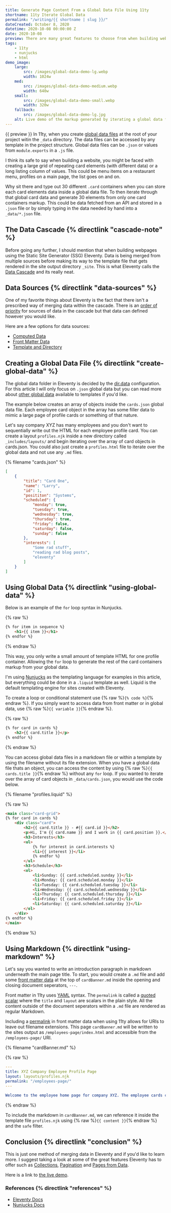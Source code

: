 ```yaml
---
title: Generate Page Content From a Global Data File Using 11ty
shortname: 11ty Iterate Global Data
permalink: "/writing/{{ shortname | slug }}/"
dateCreated: October 8, 2020
datetime: 2020-10-08 00:00:00 Z
date: 2020-10-08
preview: There are many great features to choose from when building websites with Eleventy (11ty). One feature in particular that I find very useful is the ability to iterate over a global data file and generate page content using Nunjucks.
tags: 
    - 11ty
    - nunjucks
    - html
demo_image: 
    large: 
        src: /images/global-data-demo-lg.webp
        width: 1024w
    med: 
        src: /images/global-data-demo-medium.webp
        width: 640w
    small:
        src: /images/global-data-demo-small.webp
        width: 320w
    fallback:
        src: /images/global-data-demo-lg.jpg
    alt: Live demo of the markup generated by iterating a global data file in 11ty
---
```


{{ preview }} In 11ty, when you create [global data files](https://www.11ty.dev/docs/data-global/) at the root of your project witin the `_data` directory. The data files can be accessed by any template in the project structure. Global data files can be `.json` or values from `module.exports` in a `.js` file.

I think its safe to say when building a website, you might be faced with creating a large grid of repeating card elements (with different data) or a long listing column of values. This could be menu items on a restaurant menu, profiles on a main page, the list goes on and on. 

Why sit there and type out 30 different `.card` containers when you can store each card elements data inside a global data file. To then iterate through that global card data and generate 30 elements from only one card containers markup. This could be data fetched from an API and stored in a `.json` file or by simply typing in the data needed by hand into a `_data/*.json` file. 

<h2 id="cascade-note" class="dir-link h2-5">The Data Cascade {% directlink "cascade-note" %}</h2>

Before going any further, I should mention that when building webpages using the Static Site Generator (SSG) Eleventy. Data is being merged from multiple sources before making its way to the template file that gets rendered in the site output directory `_site`. This is what Eleventy calls the [Data Cascade](https://www.11ty.dev/docs/data-cascade/) and its really neat.

<h2 id="data-sources" class="dir-link h2-5">Data Sources {% directlink "data-sources" %}</h2>

One of my favorite things about Eleventy is the fact that there isn't a prescribed way of merging data within the cascade. There is an [order of priority](https://www.11ty.dev/docs/data-cascade/#sources-of-data) for sources of data in the cascade but that data can defined however you would like. 

Here are a few options for data sources:
- [Computed Data](https://www.11ty.dev/docs/data-computed/)
- [Front Matter Data](https://www.11ty.dev/docs/data-frontmatter/)
- [Template and Directory](https://www.11ty.dev/docs/data-template-dir/)

<h2 id="create-global-data" class="dir-link h2-5">Creating a Global Data File {% directlink "create-global-data" %}</h2>

The global data folder in Eleventy is decided by the [dir.data](https://www.11ty.dev/docs/config/#directory-for-global-data-files) configuration. For this article I will only focus on `.json` global data but you can read more about [other global data](https://www.11ty.dev/docs/data-global/) available to templates if you'd like.

The example below creates an array of objects inside the `cards.json` global data file. Each employee card object in the array has some filler data to mimic a large page of profile cards or something of that nature.

Let's say company XYZ has many employees and you don't want to sequentially write out the HTML for each employee profile card. You can create a layout `profiles.njk` inside a new directory called `_includes/layouts/` and begin iterating over the array of card objects in cards.json. You could also just create a `profiles.html` file to iterate over the global data and not use any `.md` files.

{% filename "cards.json" %}

```json
[
    {
        "title": "Card One",
        "name": "Larry",
        "id": 1,
        "posititon": "Systems",
        "scheduled": {
            "monday": true,
            "tuesday": true,
            "wednesday": true,
            "thursday": true,
            "friday": false,
            "saturday": false,
            "sunday": false
        },
        "interests": [
            "Some rad stuff",
            "reading rad blog posts",
            "eleventy"
        ]
    }
]
```

<h2 id="using-global-data" class="dir-link h2-5">Using Global Data {% directlink "using-global-data" %}</h2>

Below is an example of the `for` loop syntax in Nunjucks.

{% raw %}
```html
{% for item in sequence %}
    <h1>{{ item }}</h1>  
{% endfor %}
```
{% endraw %}

This way, you only write a small amount of template HTML for one profile container. Allowing the `for` loop to generate the rest of the card containers markup from your global data. 

I'm using [Nunjucks](https://mozilla.github.io/nunjucks/) as the templating language for examples in this article, but everything could be done in a `.liquid` template as well. Liquid is the default templating engine for sites created with Eleventy. 

To create a loop or conditional statement use {% raw %}`{% code %}`{% endraw %}. If you simply want to access data from front matter or in global data, use {% raw %}`{{ variable }}`{% endraw %}. 

{% raw %}
```html
{% for card in cards %}
    <h2>{{ card.title }}</p>
{% endfor %}
```
{% endraw %}

You can access global data files in a markdown file or within a template by using the filename without its file extension. When you have a global data file thats an object, you can access the content by using {% raw %}`{{ cards.title }}`{% endraw %} without any `for` loop. If you wanted to iterate over the array of card objects in `_data/cards.json`, you would use the code below.

{% filename "profiles.liquid" %}

{% raw %}
```html
<main class="card-grid">
{% for card in cards %}
    <div class="card">
        <h2>{{ card.title }} - #{{ card.id }}</h2>
        <p>Hi, I'm {{ card.name }} and I work in {{ card.position }}.</p>
        <h3>Interests</h3>
        <ul>
            {% for interest in card.interests %}
            <li>{{ interest }}</li>
            {% endfor %}
        </ul>
        <h3>Schedule</h3>
        <ol>
            <li>Sunday: {{ card.scheduled.sunday }}</li>
            <li>Monday: {{ card.scheduled.monday }}</li>
            <li>Tuesday: {{ card.scheduled.tuesday }}</li>
            <li>Wednesday: {{ card.scheduled.wednesday }}</li>
            <li>Thursday: {{ card.scheduled.thursday }}</li>
            <li>Friday: {{ card.scheduled.friday }}</li>
            <li>Saturday: {{ card.scheduled.saturday }}</li>
        </ol>
    </div>
{% endfor %}
</main>
```
{% endraw %}
</div>

<h2 id="using-markdown" class="dir-link h2-5">Using Markdown {% directlink "using-markdown" %}</h2>

Let's say you wanted to write an introduction paragraph in markdown underneath the main page title. To start, you would create a `.md` file and add some [front matter data](https://www.11ty.dev/docs/data-frontmatter/) at the top of `cardBanner.md` inside the opening and closing document seperators, `---`. 

Front matter in 11ty uses [YAML](https://yaml.org/spec/1.2/spec.html) syntax. The `permalink` is called a [quoted scalar](https://yaml.org/spec/1.2/spec.html#id2760844) where the `title` and `layout` are scalars in the plain style. All the content outside of the document seperators within a `.md` file are rendered as regular Markdown. 

Including a [permalink](https://www.11ty.dev/docs/permalinks/) in front matter data when using 11ty allows for URIs to leave out filename extensions. This page `cardBanner.md` will be written to the sites output as `/employees-page/index.html` and accessible from the `/employees-page/` URI.

{% filename "cardBanner.md" %}

{% raw %}
```yaml
---
title: XYZ Company Employee Profile Page
layout: layouts/profiles.njk
permalink: "/employees-page/"
---

Welcome to the employee home page for company XYZ. The employee cards contain the data fields: name, position, interests and weekly schedule. If you are a new employee and don't see your name on this list, please contact the HR department.

```
{% endraw %}

To include the markdown in `cardBanner.md`, we can reference it inside the template file `profiles.njk` using {% raw %}`{{ content }}`{% endraw %} and the `safe` filter. 

<h2 id="conclusion" class="dir-link h2-5">Conclusion {% directlink "conclusion" %}</h2>

This is just one method of merging data in Eleventy and if you'd like to learn more. I suggest taking a look at some of the great features Eleventy has to offer such as [Collections](https://www.11ty.dev/docs/collections/), [Pagination](https://www.11ty.dev/docs/pagination/) and [Pages from Data](https://www.11ty.dev/docs/pages-from-data/). 

Here is a link to <a href="{{ page.url }}demo/">the live demo</a>.

<h3 id="references" class="dir-link h2-5">References {% directlink "references" %}</h3>

- [Eleventy Docs](https://www.11ty.dev/docs/)
- [Nunjucks Docs](https://mozilla.github.io/nunjucks/)